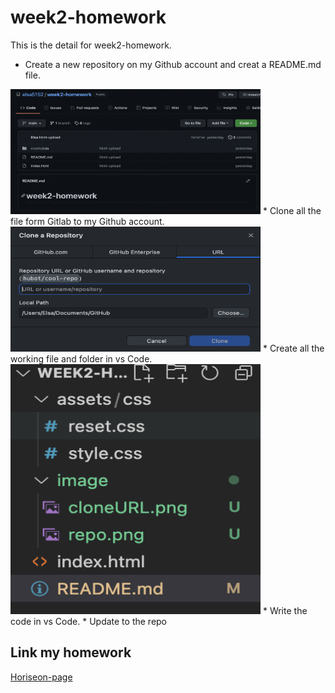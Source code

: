 # week2-homework

This is the detail for week2-homework.

* Create a new repository on my Github account and creat a README.md file.
<img src="assets/image/repo.png" alt="repo.png" width="400" height="200">
* Clone all the file form Gitlab to my Github account.
<img src="assets/image/cloneURL.png" alt="cloneURL_image" width="400" height="200">
* Create all the working file and folder in vs Code.
<img src="assets/image/workingFile.png" alt="workingFile_image" width="400" height="400">
* Write the code in vs Code.
* Update to the repo

## Link my homework

[Horiseon-page](https://elsa5152.github.io/fistweek-homework/#search-engine-optimization)